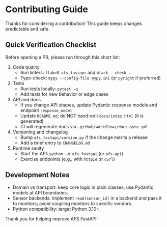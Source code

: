 Contributing Guide
==================

Thanks for considering a contribution! This guide keeps changes predictable and safe.

Quick Verification Checklist
----------------------------

Before opening a PR, please run through this short list:

1. Code quality
   - Run linters: `flake8 afs_fastapi` and `black --check .`
   - Type-check: `mypy --config-file mypy.ini` (or `pyright` if preferred)
2. Tests
   - Run tests locally: `pytest -q`
   - Add tests for new behavior or edge cases
3. API and docs
   - If you change API shapes, update Pydantic response models and endpoint `response_model`
   - Update `README.md`; do NOT hand-edit `docs/index.html` (it is generated)
   - CI will regenerate docs via `.github/workflows/docs-sync.yml`
4. Versioning and changelog
   - Bump `afs_fastapi/version.py` if the change merits a release
   - Add a brief entry to `CHANGELOG.md`
5. Runtime sanity
   - Start the API: `python -m afs_fastapi` (or `afs-api`)
   - Exercise endpoints (e.g., with `httpie` or `curl`)

Development Notes
-----------------

- Domain vs transport: keep core logic in plain classes; use Pydantic models at API boundaries.
- Sensor backends: implement `read(sensor_id)` in a backend and pass it to monitors; avoid coupling monitors to specific vendors.
- Python compatibility: target Python 3.10+.

Thank you for helping improve AFS FastAPI!
